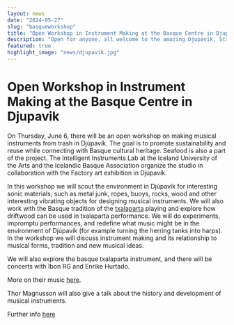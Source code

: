 ```yaml
---
layout: news
date: "2024-05-27"
slug: "basqueworkshop"
title: "Open Workshop in Instrument Making at the Basque Centre in Djupavik"
description: "Open for anyone, all welcome to the amazing Djupavik, Strandir"
featured: true
highlight_image: "news/djupavik.jpg"
---
```


<script>
    import CaptionedImage from "../../components/Images/CaptionedImage.svelte"
</script>

<CaptionedImage
    src="news/djupavik.jpg"
    alt="Herring Tank in Djupavik Basque Centre"
    caption="The concerts and workshops will take place there"
/>

# Open Workshop in Instrument Making at the Basque Centre in Djupavik

On Thursday, June 6, there will be an open workshop on making musical instruments from trash in Djúpavík. The goal is to promote sustainability and reuse while connecting with Basque cultural heritage. Seafood is also a part of the project. The Intelligent Instruments Lab at the Iceland University of the Arts and the Icelandic Basque Association organize the studio in collaboration with the Factory art exhibition in Djúpavík. 

In this workshop we will scout the environment in Djúpavík for interesting sonic materials, such as metal junk, ropes, buoys, rocks, wood and other interesting vibrating objects for designing musical instruments. We will also work with the Basque tradition of the <a href="https://en.wikipedia.org/wiki/Txalaparta">txalaparta</a> playing and explore how driftwood can be used in txalaparta performance. We will do experiments, impromptu performances, and redefine what music might be in the environment of Djúpavík (for example turning the herring tanks into harps). In the workshop we will discuss instrument making and its relationship to musical forms, tradition and new musical ideas. 

We will also explore the basque txalaparta instrument, and there will be concerts with Ibon RG and Enrike Hurtado.

More on their music <a href="https://repetidor-shop.bandcamp.com/album/omorrumu-bamat">here</a>.

Thor Magnusson will also give a talk about the history and development of musical instruments.

Further info <a href="https://baskasetur.is/the-basque-centre-in-djupavik-opens-with-an-exhibition-a-workshop-on-making-musical-instrumentsa-symposium-and-a-concert-6-8-june-2024/">here</a>